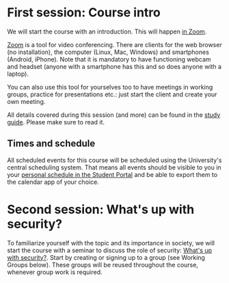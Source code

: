 # First session: Course intro

We will start the course with an introduction.
This will happen [in Zoom][zoom-room].

[Zoom][zoom] is a tool for video conferencing. There are clients for the web 
browser (no installation), the computer (Linux, Mac, Windows) and smartphones 
(Android, iPhone).
Note that it is mandatory to have functioning webcam and headset (anyone with a 
smartphone has this and so does anyone with a laptop).

You can also use this tool for yourselves too to have meetings in working 
groups, practice for presentations etc.: just start the client and create your 
own meeting.

All details covered during this session (and more) can be found in the [study 
guide][studyguide]. Please make sure to read it.

## Times and schedule

All scheduled events for this course will be scheduled using the University's 
central scheduling system.  That means all events should be visible to you in 
your [personal schedule in the Student Portal][schedule] and be able to export 
them to the calendar app of your choice.


# Second session: What's up with security?

To familiarize yourself with the topic and its importance in society, we will 
start the course with a seminar to discuss the role of security: [What's up 
with security?][security-news].
Start by creating or signing up to a group (see Working Groups below).
These groups will be reused throughout the course, whenever group work is 
required.


[zoom]: https://miun-se.zoom.us
[zoom-room]: https://miun-se.zoom.us/my/dbosk
[schedule]: https://portal.miun.se/web/student/schedule
[studyguide]: https://ver.miun.se/courses/security/dasak/studyguide.pdf
[security-news]: https://ver.miun.se/courses/security/dasak/security-society-seminar.pdf
